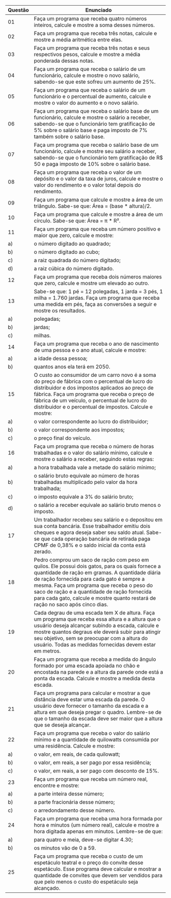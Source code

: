 | Questão | Enunciado |
| ------- | --------- |
| 01 | Faça um programa que receba quatro números inteiros, calcule e mostre a soma desses números. |
| 02 | Faça um programa que receba três notas, calcule e mostre a média aritmética entre elas. |
| 03 | Faça um programa que receba três notas e seus respectivos pesos, calcule e mostre a média ponderada dessas notas. |
| 04 | Faça um programa que receba o salário de um funcionário, calcule e mostre o novo salário, sabendo-se que este sofreu um aumento de 25%. |
| 05 | Faça um programa que receba o salário de um funcionário e o percentual de aumento, calcule e mostre o valor do aumento e o novo salário. |
| 06 | Faça um programa que receba o salário base de um funcionário, calcule e mostre o salário a receber, sabendo-se que o funcionário tem gratificação de 5% sobre o salário base e paga imposto de 7% também sobre o salário base. |
| 07 | Faça um programa que receba o salário base de um funcionário, calcule e mostre seu salário a receber, sabendo-se que o funcionário tem gratificação de R$ 50 e paga imposto de 10% sobre o salário base. |
| 08 | Faça um programa que receba o valor de um depósito e o valor da taxa de juros, calcule e mostre o valor do rendimento e o valor total depois do rendimento. |
| 09 | Faça um programa que calcule e mostre a área de um triângulo. Sabe-se que: Área = (base * altura)/2. |
| 10 | Faça um programa que calcule e mostre a área de um círculo. Sabe-se que: Área = π * R². |
| 11 | Faça um programa que receba um número positivo e maior que zero, calcule e mostre: |
|    a) | o número digitado ao quadrado; |
|    b) | o número digitado ao cubo; |
|    c) | a raiz quadrada do número digitado; |
|    d) | a raiz cúbica do número digitado. |
| 12 | Faça um programa que receba dois números maiores que zero, calcule e mostre um elevado ao outro. |
| 13 | Sabe-se que: 1 pé = 12 polegadas, 1 jarda = 3 pés, 1 milha = 1.760 jardas. Faça um programa que receba uma medida em pés, faça as conversões a seguir e mostre os resultados. |
|    a) | polegadas; |
|    b) | jardas; |
|    c) | milhas. |
| 14 | Faça um programa que receba o ano de nascimento de uma pessoa e o ano atual, calcule e mostre: |
|    a) | a idade dessa pessoa; |
|    b) | quantos anos ela terá em 2050. |
| 15 | O custo ao consumidor de um carro novo é a soma do preço de fábrica com o percentual de lucro do distribuidor e dos impostos aplicados ao preço de fábrica. Faça um programa que receba o preço de fábrica de um veículo, o percentual de lucro do distribuidor e o percentual de impostos. Calcule e mostre: |
|    a) | o valor correspondente ao lucro do distribuidor; |
|    b) | o valor correspondente aos impostos; |
|    c) | o preço final do veículo. |
| 16 | Faça um programa que receba o número de horas trabalhadas e o valor do salário mínimo, calcule e mostre o salário a receber, seguindo estas regras: |
|    a) | a hora trabalhada vale a metade do salário mínimo; |
|    b) | o salário bruto equivale ao número de horas trabalhadas multiplicado pelo valor da hora trabalhada; |
|    c) | o imposto equivale a 3% do salário bruto; |
|    d) | o salário a receber equivale ao salário bruto menos o imposto. |
| 17 | Um trabalhador recebeu seu salário e o depositou em sua conta bancária. Esse trabalhador emitiu dois cheques e agora deseja saber seu saldo atual. Sabe-se que cada operação bancária de retirada paga CPMF de 0,38% e o saldo inicial da conta está zerado. |
| 18 | Pedro comprou um saco de ração com peso em quilos. Ele possui dois gatos, para os quais fornece a quantidade de ração em gramas. A quantidade diária de ração fornecida para cada gato é sempre a mesma. Faça um programa que receba o peso do saco de ração e a quantidade de ração fornecida para cada gato, calcule e mostre quanto restará de ração no saco após cinco dias. |
| 19 | Cada degrau de uma escada tem X de altura. Faça um programa que receba essa altura e a altura que o usuário deseja alcançar subindo a escada, calcule e mostre quantos degraus ele deverá subir para atingir seu objetivo, sem se preocupar com a altura do usuário. Todas as medidas fornecidas devem estar em metros. |
| 20 | Faça um programa que receba a medida do ângulo formado por uma escada apoiada no chão e encostada na parede e a altura da parede onde está a ponta da escada. Calcule e mostre a medida desta escada. |
| 21 | Faça um programa para calcular e mostrar a que distância deve estar uma escada da parede. O usuário deve fornecer o tamanho da escada e a altura em que deseja pregar o quadro. Lembre-se de que o tamanho da escada deve ser maior que a altura que se deseja alcançar. |
| 22 | Faça um programa que receba o valor do salário mínimo e a quantidade de quilowatts consumida por uma residência. Calcule e mostre: |
|    a) | o valor, em reais, de cada quilowatt; |
|    b) | o valor, em reais, a ser pago por essa residência; |
|    c) | o valor, em reais, a ser pago com desconto de 15%. |
| 23 | Faça um programa que receba um número real, encontre e mostre: |
|    a) | a parte inteira desse número; |
|    b) | a parte fracionária desse número; |
|    c) | o arredondamento desse número. |
| 24 | Faça um programa que receba uma hora formada por hora e minutos (um número real), calcule e mostre a hora digitada apenas em minutos. Lembre-se de que: |
|    a) | para quatro e meia, deve-se digitar 4.30; |
|    b) | os minutos vão de 0 a 59. |
| 25 | Faça um programa que receba o custo de um espetáculo teatral e o preço do convite desse espetáculo. Esse programa deve calcular e mostrar a quantidade de convites que devem ser vendidos para que pelo menos o custo do espetáculo seja alcançado. |
